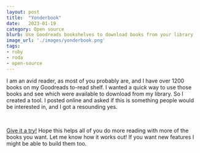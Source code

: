 ```yaml
---
layout: post
title:  "Yonderbook"
date:   2023-01-19
category: Open source
blurb: Use Goodreads bookshelves to download books from your library 
image_url: './images/yonderbook.png'
tags:
- ruby
- roda
- open-source
---
```


I am an avid reader, as most of you probably are, and I have over 1200 books on my Goodreads to-read shelf. I wanted a quick way to use those books and see which were available to download from my library. So I created a tool. I posted online and asked if this is something people would be interested in, and I got a resounding yes.

&nbsp;

[Give it a try!](https://yonderbook.com/) Hope this helps all of you do more reading with more of the books you want. Let me know how it works out! If you want new features I might be able to build them too.
